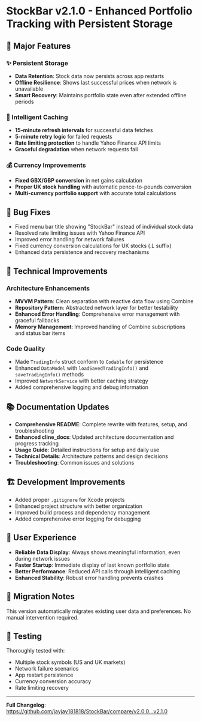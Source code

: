 # StockBar v2.1.0 - Enhanced Portfolio Tracking with Persistent Storage

## 🚀 Major Features

### ✨ Persistent Storage
- **Data Retention**: Stock data now persists across app restarts
- **Offline Resilience**: Shows last successful prices when network is unavailable
- **Smart Recovery**: Maintains portfolio state even after extended offline periods

### 🔄 Intelligent Caching
- **15-minute refresh intervals** for successful data fetches
- **5-minute retry logic** for failed requests
- **Rate limiting protection** to handle Yahoo Finance API limits
- **Graceful degradation** when network requests fail

### 💰 Currency Improvements
- **Fixed GBX/GBP conversion** in net gains calculation
- **Proper UK stock handling** with automatic pence-to-pounds conversion
- **Multi-currency portfolio support** with accurate total calculations

## 🐛 Bug Fixes

- Fixed menu bar title showing "StockBar" instead of individual stock data
- Resolved rate limiting issues with Yahoo Finance API
- Improved error handling for network failures
- Fixed currency conversion calculations for UK stocks (.L suffix)
- Enhanced data persistence and recovery mechanisms

## 🔧 Technical Improvements

### Architecture Enhancements
- **MVVM Pattern**: Clean separation with reactive data flow using Combine
- **Repository Pattern**: Abstracted network layer for better testability
- **Enhanced Error Handling**: Comprehensive error management with graceful fallbacks
- **Memory Management**: Improved handling of Combine subscriptions and status bar items

### Code Quality
- Made `TradingInfo` struct conform to `Codable` for persistence
- Enhanced `DataModel` with `loadSavedTradingInfo()` and `saveTradingInfo()` methods
- Improved `NetworkService` with better caching strategy
- Added comprehensive logging and debug information

## 📚 Documentation Updates

- **Comprehensive README**: Complete rewrite with features, setup, and troubleshooting
- **Enhanced cline_docs**: Updated architecture documentation and progress tracking
- **Usage Guide**: Detailed instructions for setup and daily use
- **Technical Details**: Architecture patterns and design decisions
- **Troubleshooting**: Common issues and solutions

## 🏗️ Development Improvements

- Added proper `.gitignore` for Xcode projects
- Enhanced project structure with better organization
- Improved build process and dependency management
- Added comprehensive error logging for debugging

## 📱 User Experience

- **Reliable Data Display**: Always shows meaningful information, even during network issues
- **Faster Startup**: Immediate display of last known portfolio state
- **Better Performance**: Reduced API calls through intelligent caching
- **Enhanced Stability**: Robust error handling prevents crashes

## 🔄 Migration Notes

This version automatically migrates existing user data and preferences. No manual intervention required.

## 🧪 Testing

Thoroughly tested with:
- Multiple stock symbols (US and UK markets)
- Network failure scenarios
- App restart persistence
- Currency conversion accuracy
- Rate limiting recovery

---

**Full Changelog**: https://github.com/jayjay181818/StockBar/compare/v2.0.0...v2.1.0 